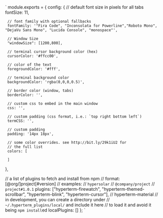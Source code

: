 `
module.exports = {
   config: {
     // default font size in pixels for all tabs
     fontSize: 11,

     // font family with optional fallbacks
     fontFamily: '"Fira Code", "Inconsolata for Powerline","Roboto Mono", "DejaVu Sans Mono", "Lucida Console", "monospace"',
 
     // Window Size
     "windowSize": [1200,800],
 
     // terminal cursor background color (hex)
     cursorColor: '#ffcc00',
 
     // color of the text
     foregroundColor: '#fff',
 
     // terminal background color
     backgroundColor: 'rgba(0,0,0,0.5)',
 
     // border color (window, tabs)
     borderColor: '',
 
     // custom css to embed in the main window
     css: '',
 
     // custom padding (css format, i.e.: `top right bottom left`)
     termCSS: '',
 
     // custom padding
     padding: '14px 18px',

     // some color overrides. see http://bit.ly/29k1iU2 for
     // the full list
     colors: [
      
     ]
   },
 
   // a list of plugins to fetch and install from npm
   // format: [@org/]project[#version]
   // examples:
   //   `hypersolar`
   //   `@company/project`
   //   `project#1.0.1`
   plugins: ["hyperterm-firewatch", "hyperterm-themed-scrollbar", "hyperterm-blink", "hyperterm-cursor"],
       // hyperterm-material
   // in development, you can create a directory under
   // `~/.hyperterm_plugins/local/` and include it here
   // to load it and avoid it being `npm install`ed
   localPlugins: []
 };
`
